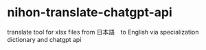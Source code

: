 # nihon-translate-chatgpt-api
translate tool for xlsx files from 日本語　to English via specialization dictionary and chatgpt api
